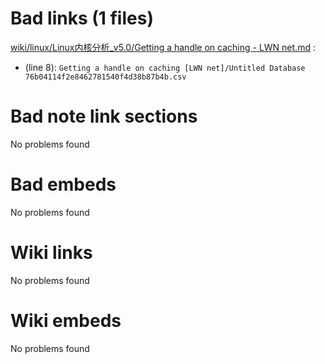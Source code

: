 # Bad links (1 files)
[wiki/linux/Linux内核分析_v5.0/Getting a handle on caching - LWN net.md](wiki/linux/Linux内核分析_v5.0/Getting%20a%20handle%20on%20caching%20-%20LWN%20net.md) : 
- (line 8): `Getting a handle on caching [LWN net]/Untitled Database 76b04114f2e8462781540f4d38b87b4b.csv`




# Bad note link sections
No problems found



# Bad embeds 
No problems found

# Wiki links 
No problems found



# Wiki embeds 
No problems found

